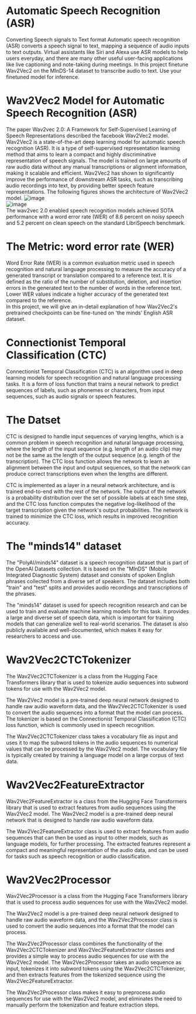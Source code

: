# Automatic Speech Recognition (ASR)
Converting Speech signals to Text format
Automatic speech recognition (ASR) converts a speech signal to text, mapping a sequence of audio inputs to text outputs. Virtual assistants like Siri and Alexa use ASR models to help users everyday, and there are many other useful user-facing applications like live captioning and note-taking during meetings.
In this project finetune Wav2Vec2 on the MInDS-14 dataset to transcribe audio to text.
Use your finetuned model for inference.
# Wav2Vec2 Model for Automatic Speech Recognition (ASR)<br>
The paper Wav2vec 2.0: A Framework for Self-Supervised Learning of Speech Representations described the facebook Wav2Vec2 model. Wav2Vec2 is a state-of-the-art deep learning model for automatic speech recognition (ASR). It is a type of self-supervised representation learning method that aims to learn a compact and highly discriminative representation of speech signals. The model is trained on large amounts of raw audio data without any manual transcriptions or alignment information, making it scalable and efficient. Wav2Vec2 has shown to significantly improve the performance of downstream ASR tasks, such as transcribing audio recordings into text, by providing better speech feature representations. The following figures shows the architecture of Wav2Vec2 model.
![image](https://user-images.githubusercontent.com/102625347/217045620-66360f7c-50e6-4343-b1a6-1ec64613432a.png)<br>
![image](https://user-images.githubusercontent.com/102625347/217045685-4e250ef2-e67f-47e4-8052-7633f8d585d4.png)<br>
The wav2vec 2.0 enabled speech recognition models achieved SOTA performance with a word error rate (WER) of 8.6 percent on noisy speech and 5.2 percent on clean speech on the standard LibriSpeech benchmark.<br>
# The Metric: word error rate (WER)
Word Error Rate (WER) is a common evaluation metric used in speech recognition and natural language processing to measure the accuracy of a generated transcript or translation compared to a reference text. It is defined as the ratio of the number of substitution, deletion, and insertion errors in the generated text to the number of words in the reference text. Lower WER values indicate a higher accuracy of the generated text compared to the reference.<br>
In this project, we will give an in-detail explanation of how Wav2Vec2's pretrained checkpoints can be fine-tuned on 'the minds' English ASR dataset.<br>
# Connectionist Temporal Classification (CTC)
Connectionist Temporal Classification (CTC) is an algorithm used in deep learning models for speech recognition and natural language processing tasks. It is a form of loss function that trains a neural network to predict sequences of labels, such as phonemes or characters, from input sequences, such as audio signals or speech features.<br>
# The Datset
CTC is designed to handle input sequences of varying lengths, which is a common problem in speech recognition and natural language processing, where the length of the input sequence (e.g. length of an audio clip) may not be the same as the length of the output sequence (e.g. length of the transcription). The CTC loss function allows the network to learn an alignment between the input and output sequences, so that the network can produce correct transcriptions even when the lengths are different.<br>

CTC is implemented as a layer in a neural network architecture, and is trained end-to-end with the rest of the network. The output of the network is a probability distribution over the set of possible labels at each time step, and the CTC loss function computes the negative log-likelihood of the target transcription given the network's output probabilities. The network is trained to minimize the CTC loss, which results in improved recognition accuracy.<br>
# The "minds14" dataset
The "PolyAI/minds14" dataset is a speech recognition dataset that is part of the OpenAI Datasets collection. It is based on the "MInDS" (Mobile Integrated Diagnostic System) dataset and consists of spoken English phrases collected from a diverse set of speakers. The dataset includes both "train" and "test" splits and provides audio recordings and transcriptions of the phrases.

The "minds14" dataset is used for speech recognition research and can be used to train and evaluate machine learning models for this task. It provides a large and diverse set of speech data, which is important for training models that can generalize well to real-world scenarios. The dataset is also publicly available and well-documented, which makes it easy for researchers to access and use.

# Wav2Vec2CTCTokenizer<br>
The Wav2Vec2CTCTokenizer is a class from the Hugging Face Transformers library that is used to tokenize audio sequences into subword tokens for use with the Wav2Vec2 model.

The Wav2Vec2 model is a pre-trained deep neural network designed to handle raw audio waveform data, and the Wav2Vec2CTCTokenizer is used to convert the audio sequences into a format that the model can process. The tokenizer is based on the Connectionist Temporal Classification (CTC) loss function, which is commonly used in speech recognition.

The Wav2Vec2CTCTokenizer class takes a vocabulary file as input and uses it to map the subword tokens in the audio sequences to numerical values that can be processed by the Wav2Vec2 model. The vocabulary file is typically created by training a language model on a large corpus of text data.<br>

# Wav2Vec2FeatureExtractor <br>

Wav2Vec2FeatureExtractor is a class from the Hugging Face Transformers library that is used to extract features from audio sequences using the Wav2Vec2 model. The Wav2Vec2 model is a pre-trained deep neural network that is designed to handle raw audio waveform data.

The Wav2Vec2FeatureExtractor class is used to extract features from audio sequences that can then be used as input to other models, such as language models, for further processing. The extracted features represent a compact and meaningful representation of the audio data, and can be used for tasks such as speech recognition or audio classification.
# Wav2Vec2Processor <br>

Wav2Vec2Processor is a class from the Hugging Face Transformers library that is used to process audio sequences for use with the Wav2Vec2 model.<br>

The Wav2Vec2 model is a pre-trained deep neural network designed to handle raw audio waveform data, and the Wav2Vec2Processor class is used to convert the audio sequences into a format that the model can process.<br>

The Wav2Vec2Processor class combines the functionality of the Wav2Vec2CTCTokenizer and Wav2Vec2FeatureExtractor classes and provides a simple way to process audio sequences for use with the Wav2Vec2 model. The Wav2Vec2Processor takes an audio sequence as input, tokenizes it into subword tokens using the Wav2Vec2CTCTokenizer, and then extracts features from the tokenized sequence using the Wav2Vec2FeatureExtractor.<br>

The Wav2Vec2Processor class makes it easy to preprocess audio sequences for use with the Wav2Vec2 model, and eliminates the need to manually perform the tokenization and feature extraction steps.<br>

